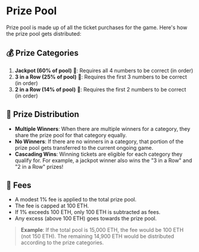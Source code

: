 # Prize Pool

Prize pool is made up of all the ticket purchases for the game. Here's how the prize pool gets distributed:

## 💰 Prize Categories

1. **Jackpot (60% of pool)** 🌟: Requires all 4 numbers to be correct (in order)
2. **3 in a Row (25% of pool)** 🥈: Requires the first 3 numbers to be correct (in order)
3. **2 in a Row (14% of pool)** 🥉: Requires the first 2 numbers to be correct (in order)

## 🧮 Prize Distribution

- **Multiple Winners**: When there are multiple winners for a category, they share the prize pool for that category equally.
- **No Winners**: If there are no winners in a category, that portion of the prize pool gets transferred to the current ongoing game.
- **Cascading Wins**: Winning tickets are eligible for each category they qualify for. For example, a jackpot winner also wins the "3 in a Row" and "2 in a Row" prizes!

## 💸 Fees

- A modest 1% fee is applied to the total prize pool.
- The fee is capped at 100 ETH.
- If 1% exceeds 100 ETH, only 100 ETH is subtracted as fees.
- Any excess (above 100 ETH) goes towards the prize pool.

> **Example**: If the total pool is 15,000 ETH, the fee would be 100 ETH (not 150 ETH). The remaining 14,900 ETH would be distributed according to the prize categories.
